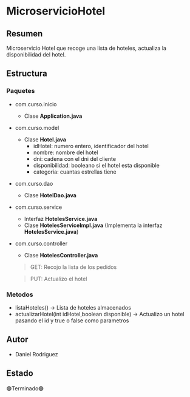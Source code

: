 # MicroservicioHotel
## Resumen
Microservicio Hotel que  recoge una lista de hoteles, actualiza la disponibilidad del hotel. 
## Estructura
### Paquetes
* com.curso.inicio
  - Clase **Application.java**
* com.curso.model
  - Clase **Hotel.java**
    - idHotel: numero entero, identificador del hotel
    - nombre: nombre del hotel
    - dni: cadena con el dni del cliente
    - disponibilidad: booleano si el hotel esta disponible
    - categoria: cuantas estrellas tiene
* com.curso.dao
  - Clase **HotelDao.java**
* com.curso.service
  - Interfaz **HotelesService.java**
  - Clase **HotelesServiceImpl.java** (Implementa la interfaz **HotelesService.java**)
* com.curso.controller
  - Clase **HotelesController.java**
  
  > GET: Recojo la lista de los pedidos
  
  > PUT: Actualizo el hotel

### Metodos
* listaHoteles() -> Lista de hoteles almacenados
* actualizarHotel(int idHotel,boolean disponible) -> Actualizo un hotel pasando el id y true o false como parametros
## Autor
* Daniel Rodriguez
## Estado
🟢Terminado🟢
